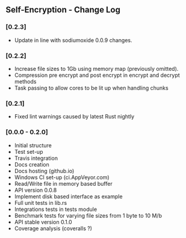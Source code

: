 ## Self-Encryption - Change Log

### [0.2.3]
- Update in line with sodiumoxide 0.0.9 changes.

### [0.2.2]
- Increase file sizes to 1Gb using memory map (previously omitted).
- Compression pre encrypt and post encrypt in encrypt and decrypt methods
- Task passing to allow cores to be lit up when handling chunks

### [0.2.1]
- Fixed lint warnings caused by latest Rust nightly

### [0.0.0 - 0.2.0]
- Initial structure
- Test set-up
- Travis integration
- Docs creation
- Docs hosting (github.io)
- Windows CI set-up (ci.AppVeyor.com)
- Read/Write file in memory based buffer
- API version 0.0.8
- Implement disk based interface as example
- Full unit tests in lib.rs
- Integrations tests in tests module
- Benchmark tests for varying file sizes from 1 byte to 10 M/b
- API stable version 0.1.0
- Coverage analysis (coveralls ?)
